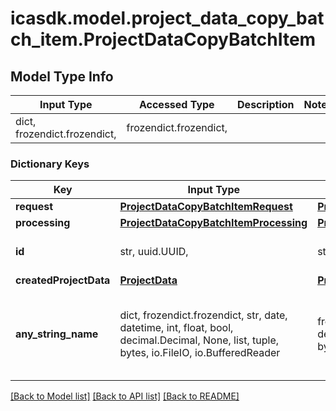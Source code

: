 # icasdk.model.project_data_copy_batch_item.ProjectDataCopyBatchItem

## Model Type Info
Input Type | Accessed Type | Description | Notes
------------ | ------------- | ------------- | -------------
dict, frozendict.frozendict,  | frozendict.frozendict,  |  | 

### Dictionary Keys
Key | Input Type | Accessed Type | Description | Notes
------------ | ------------- | ------------- | ------------- | -------------
**request** | [**ProjectDataCopyBatchItemRequest**](ProjectDataCopyBatchItemRequest.md) | [**ProjectDataCopyBatchItemRequest**](ProjectDataCopyBatchItemRequest.md) |  | 
**processing** | [**ProjectDataCopyBatchItemProcessing**](ProjectDataCopyBatchItemProcessing.md) | [**ProjectDataCopyBatchItemProcessing**](ProjectDataCopyBatchItemProcessing.md) |  | 
**id** | str, uuid.UUID,  | str,  |  | value must be a uuid
**createdProjectData** | [**ProjectData**](ProjectData.md) | [**ProjectData**](ProjectData.md) |  | [optional] 
**any_string_name** | dict, frozendict.frozendict, str, date, datetime, int, float, bool, decimal.Decimal, None, list, tuple, bytes, io.FileIO, io.BufferedReader | frozendict.frozendict, str, BoolClass, decimal.Decimal, NoneClass, tuple, bytes, FileIO | any string name can be used but the value must be the correct type | [optional]

[[Back to Model list]](../../README.md#documentation-for-models) [[Back to API list]](../../README.md#documentation-for-api-endpoints) [[Back to README]](../../README.md)


